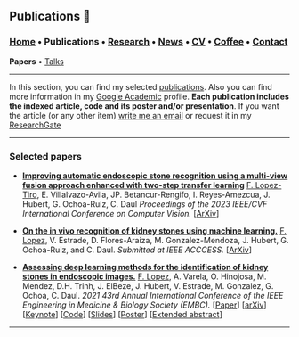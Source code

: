 
## Publications 📑
###  [Home](/index) • Publications  • [Research](/research) • [News](/news) • [CV](/brief_cv) • [Coffee](/coffee) • [Contact](/contact)
**Papers** • [Talks](/talks)

---


In this section, you can find my selected [publications](/publications). Also you can find more information in my <a href="https://scholar.google.com/citations?user=AlKdFRsAAAAJ&hl=en&oi=ao" target="_blank">Google Academic</a>  profile. **Each publication includes the indexed article, code and its poster and/or presentation**. If you want the article (or any other item) [write me an email](mailto:francisco.lopez@ieee.org?subject=[GitHub]%20Hello,%20Francisco) or request it in my <a href="https://www.researchgate.net/profile/Francisco-Lopez-Tiro" target="_blank">ResearchGate</a>



---

### Selected papers





*  **<a href="https://openaccess.thecvf.com/content/ICCV2023W/LXCV/papers/Lopez-Tiro_Improving_Automatic_Endoscopic_Stone_Recognition_Using_a_Multi-view_Fusion_Approach_ICCVW_2023_paper.pdf" target="_blank">Improving automatic endoscopic stone recognition using a multi-view fusion approach enhanced with two-step transfer learning</a>**  <a href="https://scholar.google.es/citations?user=IlG06bYAAAAJ&hl=es" target="_blank">F. Lopez-Tiro</a>, E. Villalvazo-Avila, JP. Betancur-Rengifo, I. Reyes-Amezcua, J. Hubert, G. Ochoa-Ruiz, C. Daul *Proceedings of the 2023 IEEE/CVF International Conference on Computer Vision.*
[<a href="https://arxiv.org/abs/2206.00069" target="_blank">ArXiv</a>]


 

* **<a href="https://arxiv.org/abs/2201.08865" target="_blank">On the in vivo recognition of kidney stones using machine learning.</a>**  <a href="https://scholar.google.es/citations?user=IlG06bYAAAAJ&hl=es" target="_blank">F. Lopez</a>, V. Estrade, D. Flores-Araiza, M. Gonzalez-Mendoza,  J. Hubert, G. Ochoa-Ruiz, and C. Daul. *Submitted at IEEE ACCCESS.*
[<a href="https://arxiv.org/abs/2201.08865" target="_blank">ArXiv</a>]


* **<a href="https://ieeexplore.ieee.org/document/9630211" target="_blank">Assessing deep learning methods for the identification of kidney  stones in endoscopic images.</a>** <a href="https://scholar.google.es/citations?user=IlG06bYAAAAJ&hl=es" target="_blank">F. Lopez</a>, A. Varela, O. Hinojosa, M. Mendez, D.H. Trinh, J. ElBeze, J. Hubert, V. Estrade, M. Gonzalez, G. Ochoa, C. Daul.
*2021 43rd Annual International Conference of the IEEE Engineering in Medicine & Biology Society (EMBC).*
[<a href="https://ieeexplore.ieee.org/document/9630211" target="_blank">Paper</a>]
[<a href="https://arxiv.org/abs/2103.01146" target="_blank">arXiv</a>]
[<a href="https://youtu.be/YMo-URAdvbM" target="_blank">Keynote</a>]
[[Code](mailto:gilberto.ochoa@tec.com?subject=%20Code%20Arxiv,%20Assessing%20deep%20learning%20methods%20for%20the%20identification%20of%20kidney%20stones%20in%20endoscopic%20images)]
[<a href="https://github.com/friscolt/friscolt.github.io/blob/main/files/embc2021_slides.pdf" target="_blank">Slides</a>]
[<a href="https://research.latinxinai.org/papers/cvpr/2021/png/6_poster_06.png" target="_blank">Poster</a>]
[<a href="https://research.latinxinai.org/papers/cvpr/2021/pdf/6_CameraReady_06.pdf" target="_blank">Extended abstract</a>]




---
